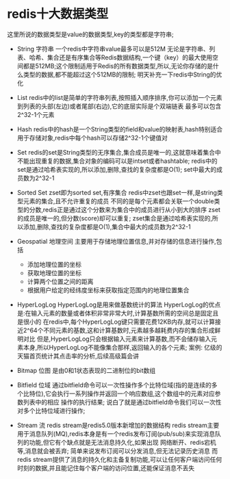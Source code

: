 # redis十大数据类型
  这里所说的数据类型是value的数据类型,key的类型都是字符串;
  - String 字符串
    一个redis中字符串value最多可以是512M
    无论是字符串、列表、哈希、集合还是有序集合等Redis数据结构,一个键（key）的最大使用空间都是512MB;这个限制适用于Redis的所有数据类型,所以,无论你存储的是什么类型的数据,都不能超过这个512MB的限制;
    明天补充一下redis中String的优化

  - List
    redis中的list是简单的字符串列表,按照插入顺序排序,你可以添加一个元素到列表的头部(左边)或者尾部(右边),它的底层实际是个双端链表
    最多可以包含2^32-1个元素

  - Hash
    redis中的hash是一个String类型的field和value的映射表,hash特别适合用于存储对象,redis中每个hash可以存储2^32-1个键值对

  - Set
    redis的set是String类型的无序集合,集合成员是唯一的,这就意味着集合中不能出现重复的数据,集合对象的编码可以是intset或者hashtable;
    redis中的set是通过哈希表实现的,所以添加,删除,查找的复杂度都是O(1);
    set中最大的成员数为2^32-1

  - Sorted Set
    zset即为sorted set,有序集合
    redis中zset也跟set一样,是string类型元素的集合,且不允许重复的成员
    不同的是每个元素都会关联一个double类型的分数,redis正是通过这个分数来为集合中的成员进行从小到大的排序
    zset的成员是唯一的,但分数(score)却可以重复;
    zset集合是通过哈希表实现的,所以添加,删除,查找的复杂度都是O(1),集合中最大的成员数为2^32-1

  - Geospatial 地理空间
    主要用于存储地理位置信息,并对存储的信息进行操作,包括
    - 添加地理位置的坐标
    - 获取地理位置的坐标
    - 计算两个位置之间的距离
    - 根据用户给定的经纬度坐标来获取指定范围内的地理位置集合

  - HyperLogLog
    HyperLogLog是用来做基数统计的算法
    HyperLogLog的优点是:在输入元素的数量或者体积非常非常大时,计算基数所需的空间总是固定且是很小的
    在redis中,每个HyperLogLog键只需要花费12KB内存,就可以计算接近2^64个不同元素的基数,这和计算基数时,元素越多越耗费内存的集合形成鲜明对比
  但是,HyperLogLog只会根据输入元素来计算基数,而不会储存输入元素本身,所以HyperLogLog不能像集合那样,返回输入的各个元素;
    案例: 亿级的天猫首页统计其点击率的分析,后续高级篇会讲

  - Bitmap 位图
    是由0和1状态表现的二进制位的bit数组

  - Bitfield 位域
    通过bitfield命令可以一次性操作多个比特位域(指的是连续的多个比特位),它会执行一系列操作并返回一个响应数组,这个数组中的元素对应参数列表中的相应
  操作的执行结果;
    说白了就是通过bitfield命令我们可以一次性对多个比特位域进行操作;

  - Stream 流
    redis stream是redis5.0版本新增加的数据结构
    redis stream主要用于消息队列(MQ),redis本身是有一个redis发布订阅(pub/sub)来实现消息队列的功能,但它有个缺点就是无法消息持久化,如果出现
  网络断开、redis宕机等,消息就会被丢弃;
    简单来说发布订阅可以分发消息,但无法记录历史消息
    而redis stream提供了消息的持久化和主备复制功能,可以让任何客户端访问任何时刻的数据,并且能记住每个客户端的访问位置,还能保证消息不丢失



